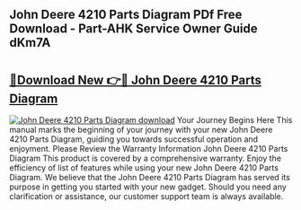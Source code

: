 ## John Deere 4210 Parts Diagram PDf Free Download - Part-AHK Service Owner Guide dKm7A

# <h2><a href="http://dftdi5.blite.top/?on=John+Deere+4210+Parts+Diagram">🔗Download New 👉🔴 John Deere 4210 Parts Diagram</a></h2>

[![John Deere 4210 Parts Diagram download](https://i.imgur.com/lujVjoI.png)](http://dftdi5.blite.top/?on=John+Deere+4210+Parts+Diagram)
Your Journey Begins Here This manual marks the beginning of your journey with your new John Deere 4210 Parts Diagram, guiding you towards successful operation and enjoyment. Please Review the Warranty Information John Deere 4210 Parts Diagram This product is covered by a comprehensive warranty. Enjoy the efficiency of list of features while using your new John Deere 4210 Parts Diagram. We believe that the John Deere 4210 Parts Diagram has served its purpose in getting you started with your new gadget. Should you need any clarification or assistance, our customer support team is always available.
